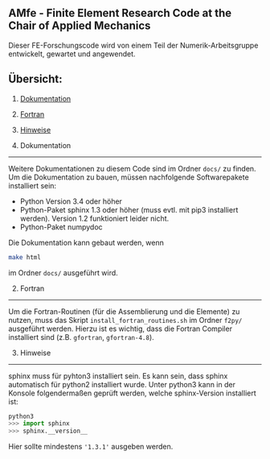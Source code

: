 ## AMfe - Finite Element Research Code at the Chair of Applied Mechanics

Dieser FE-Forschungscode wird von einem Teil der Numerik-Arbeitsgruppe entwickelt, gewartet und angewendet. 


Übersicht: 
----------
1.  [Dokumentation](#1-dokumentation)
2.  [Fortran](#2-fortran)
3.  [Hinweise](#3-hinweise)


1. Dokumentation
----------------
Weitere Dokumentationen zu diesem Code sind im Ordner `docs/` zu finden.
Um die Dokumentation zu bauen, müssen nachfolgende Softwarepakete installiert sein:

   - Python Version 3.4 oder höher
   - Python-Paket sphinx 1.3 oder höher (muss evtl. mit pip3 installiert werden). Version 1.2 funktioniert leider nicht.
   - Python-Paket numpydoc

Die Dokumentation kann gebaut werden, wenn
```bash
make html
```
im Ordner `docs/` ausgeführt wird.
   

2. Fortran
----------
Um die Fortran-Routinen (für die Assemblierung und die Elemente) zu nutzen, muss das Skript `install_fortran_routines.sh` im Ordner `f2py/` ausgeführt werden.
Hierzu ist es wichtig, dass die Fortran Compiler installiert sind (z.B. `gfortran`, `gfortran-4.8`). 

   
3. Hinweise
-----------
sphinx muss für pyhton3 installiert sein. Es kann sein, dass sphinx automatisch für python2 installiert wurde. 
Unter python3 kann in der Konsole folgendermaßen geprüft werden, welche sphinx-Version installiert ist:
```python
python3
>>> import sphinx
>>> sphinx.__version__
```
Hier sollte mindestens `'1.3.1'` ausgeben werden.